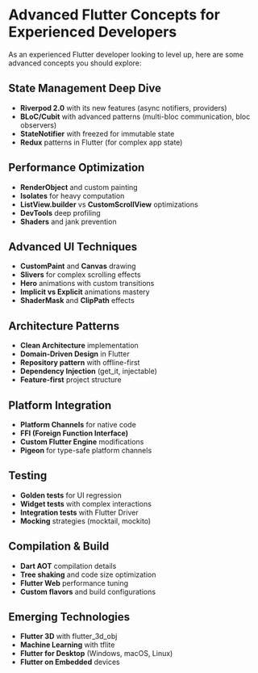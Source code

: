 # Advanced Flutter Concepts for Experienced Developers

As an experienced Flutter developer looking to level up, here are some advanced concepts you should explore:

## State Management Deep Dive
- **Riverpod 2.0** with its new features (async notifiers, providers)
- **BLoC/Cubit** with advanced patterns (multi-bloc communication, bloc observers)
- **StateNotifier** with freezed for immutable state
- **Redux** patterns in Flutter (for complex app state)

## Performance Optimization
- **RenderObject** and custom painting
- **Isolates** for heavy computation
- **ListView.builder** vs **CustomScrollView** optimizations
- **DevTools** deep profiling
- **Shaders** and jank prevention

## Advanced UI Techniques
- **CustomPaint** and **Canvas** drawing
- **Slivers** for complex scrolling effects
- **Hero** animations with custom transitions
- **Implicit vs Explicit** animations mastery
- **ShaderMask** and **ClipPath** effects

## Architecture Patterns
- **Clean Architecture** implementation
- **Domain-Driven Design** in Flutter
- **Repository pattern** with offline-first
- **Dependency Injection** (get_it, injectable)
- **Feature-first** project structure

## Platform Integration
- **Platform Channels** for native code
- **FFI (Foreign Function Interface)**
- **Custom Flutter Engine** modifications
- **Pigeon** for type-safe platform channels

## Testing
- **Golden tests** for UI regression
- **Widget tests** with complex interactions
- **Integration tests** with Flutter Driver
- **Mocking** strategies (mocktail, mockito)

## Compilation & Build
- **Dart AOT** compilation details
- **Tree shaking** and code size optimization
- **Flutter Web** performance tuning
- **Custom flavors** and build configurations

## Emerging Technologies
- **Flutter 3D** with flutter_3d_obj
- **Machine Learning** with tflite
- **Flutter for Desktop** (Windows, macOS, Linux)
- **Flutter on Embedded** devices

